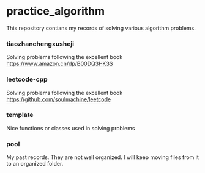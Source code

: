 # practice_algorithm

This repository contians my records of solving various algorithm problems.
### tiaozhanchengxusheji
Solving problems following the excellent book https://www.amazon.cn/dp/B00DQ3HK3S

### leetcode-cpp
Solving problems following the excellent book https://github.com/soulmachine/leetcode

### template
Nice functions or classes used in solving problems

### pool
My past records. They are not well organized. I will keep moving files from it to an organized folder.
